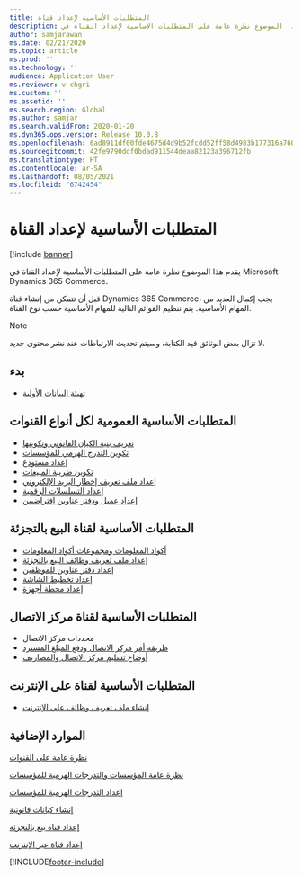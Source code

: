 ```yaml
---
title: المتطلبات الأساسية‬ لإعداد قناة
description: يقدم هذا الموضوع نظرة عامة على المتطلبات الأساسية لإعداد القناة في Microsoft Dynamics 365 Commerce.
author: samjarawan
ms.date: 02/21/2020
ms.topic: article
ms.prod: ''
ms.technology: ''
audience: Application User
ms.reviewer: v-chgri
ms.custom: ''
ms.assetid: ''
ms.search.region: Global
ms.author: samjar
ms.search.validFrom: 2020-01-20
ms.dyn365.ops.version: Release 10.0.8
ms.openlocfilehash: 6ad8911df00fde4675d4d9b52fcdd52ff58d4983b177316a7606de277328226b
ms.sourcegitcommit: 42fe9790ddf0bdad911544deaa82123a396712fb
ms.translationtype: HT
ms.contentlocale: ar-SA
ms.lasthandoff: 08/05/2021
ms.locfileid: "6742454"
---
```

# <a name="channel-setup-prerequisites"></a>المتطلبات الأساسية لإعداد القناة

[!include [banner](includes/banner.md)]

يقدم هذا الموضوع نظرة عامة على المتطلبات الأساسية لإعداد القناة في Microsoft Dynamics 365 Commerce.

قبل أن تتمكن من إنشاء قناة Dynamics 365 Commerce، يجب إكمال العديد من المهام الأساسية. يتم تنظيم القوائم التالية للمهام الأساسية حسب نوع القناة.

> [!NOTE]
> لا تزال بعض الوثائق قيد الكتابة، وسيتم تحديث الارتباطات عند نشر محتوى جديد.

## <a name="initialization"></a>بدء

- [تهيئة البيانات الأولية](enable-configure-retail-functionality.md)

## <a name="global-prerequisities-required-for-all-channel-types"></a>المتطلبات الأساسية العمومية لكل أنواع القنوات

- [تعريف بنية الكيان القانوني وتكوينها](channels-legal-entities.md) 
- [تكوين التدرج الهرمي للمؤسسات](channels-org-hierarchies.md)
- [إعداد مستودع](channels-setup-warehouse.md)
- [تكوين ضريبة المبيعات](../finance/general-ledger/indirect-taxes-overview.md?toc=/dynamics365/commerce/toc.json)
- [إعداد ملف تعريف إخطار البريد الإلكتروني](email-notification-profiles.md)
- [إعداد التسلسلات الرقمية](../fin-ops-core/fin-ops/organization-administration/number-sequence-overview.md?toc=/dynamics365/commerce/toc.json)
- [إعداد عميل ودفتر عناوين افتراضيين](default-customer.md)
<!--
- [Configure commerce parameters](commerce-parameters.md)
-->

## <a name="retail-channel-prerequisites"></a>المتطلبات الأساسية‬ لقناة البيع بالتجزئة

- [أكواد المعلومات ومجموعات أكواد المعلومات](info-codes-retail.md)
- [إعداد ملف تعريف وظائف البيع بالتجزئة](retail-functionality-profile.md)
- [إعداد دفتر عناوين للموظفين](new-address-book.md)
- [إعداد تخطيط الشاشة](pos-screen-layouts.md)
- [إعداد محطة أجهزة](retail-hardware-station-configuration-installation.md)

## <a name="call-center-channel-prerequisites"></a>المتطلبات الأساسية لقناة مركز الاتصال

- محددات مركز الاتصال
- [طريقة أمر مركز الاتصال ودفع المبلغ المسترد](work-with-payments.md)
- [أوضاع تسليم مركز الاتصال والمصاريف](configure-call-center-delivery.md)

## <a name="online-channel-prerequisites"></a>المتطلبات الأساسية لقناة على الإنترنت

- [إنشاء ملف تعريف وظائف على الإنترنت](online-functionality-profile.md)

## <a name="additional-resources"></a>الموارد الإضافية

[نظرة عامة على القنوات](channels-overview.md)

[نظرة عامة المؤسسات والتدرجات الهرمية للمؤسسات](../fin-ops-core/fin-ops/organization-administration/organizations-organizational-hierarchies.md?toc=/dynamics365/commerce/toc.json)

[إعداد التدرجات الهرمية للمؤسسات](channels-org-hierarchies.md)

[إنشاء كيانات قانونية](channels-legal-entities.md)

[إعداد قناة بيع بالتجزئة](channel-setup-retail.md)
    
[إعداد قناة عبر الإنترنت](channel-setup-online.md)


[!INCLUDE[footer-include](../includes/footer-banner.md)]
